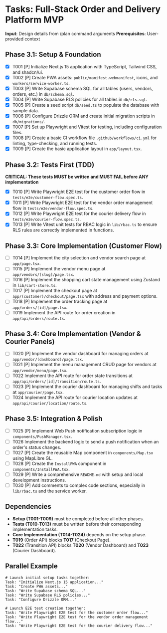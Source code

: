 # Tasks: Full-Stack Order and Delivery Platform MVP

**Input**: Design details from /plan command arguments
**Prerequisites**: User-provided context

## Phase 3.1: Setup & Foundation
- [X] T001 [P] Initialize Next.js 15 application with TypeScript, Tailwind CSS, and shadcn/ui.
- [X] T002 [P] Create PWA assets: `public/manifest.webmanifest`, icons, and `workers/service-worker.ts`.
- [X] T003 [P] Write Supabase schema SQL for all tables (users, vendors, orders, etc.) in `db/schema.sql`.
- [X] T004 [P] Write Supabase RLS policies for all tables in `db/rls.sql`.
- [X] T005 [P] Create a seed script `db/seed.ts` to populate the database with sample data.
- [X] T006 [P] Configure Drizzle ORM and create initial migration scripts in `db/migrations/`.
- [X] T007 [P] Set up Playwright and Vitest for testing, including configuration files.
- [X] T008 [P] Create a basic CI workflow file `.github/workflows/ci.yml` for linting, type-checking, and running tests.
- [X] T009 [P] Create the basic application layout in `app/layout.tsx`.

## Phase 3.2: Tests First (TDD)
**CRITICAL: These tests MUST be written and MUST FAIL before ANY implementation**
- [X] T010 [P] Write Playwright E2E test for the customer order flow in `tests/e2e/customer-flow.spec.ts`.
- [X] T011 [P] Write Playwright E2E test for the vendor order management flow in `tests/e2e/vendor-flow.spec.ts`.
- [X] T012 [P] Write Playwright E2E test for the courier delivery flow in `tests/e2e/courier-flow.spec.ts`.
- [X] T013 [P] Write Vitest unit tests for RBAC logic in `lib/rbac.ts` to ensure RLS rules are correctly implemented in functions.

## Phase 3.3: Core Implementation (Customer Flow)
- [ ] T014 [P] Implement the city selection and vendor search page at `app/page.tsx`.
- [ ] T015 [P] Implement the vendor menu page at `app/vendors/[slug]/page.tsx`.
- [ ] T016 [P] Implement the shopping cart state management using Zustand in `lib/cart-store.ts`.
- [ ] T017 [P] Implement the checkout page at `app/(customer)/checkout/page.tsx` with address and payment options.
- [ ] T018 [P] Implement the order tracking page at `app/orders/[id]/page.tsx`.
- [ ] T019 Implement the API route for order creation in `app/api/orders/route.ts`.

## Phase 3.4: Core Implementation (Vendor & Courier Panels)
- [ ] T020 [P] Implement the vendor dashboard for managing orders at `app/vendor/(dashboard)/page.tsx`.
- [ ] T021 [P] Implement the menu management CRUD page for vendors at `app/vendor/menu/page.tsx`.
- [ ] T022 Implement the API route for order state transitions at `app/api/orders/[id]/transition/route.ts`.
- [ ] T023 [P] Implement the courier dashboard for managing shifts and tasks at `app/courier/page.tsx`.
- [ ] T024 Implement the API route for courier location updates at `app/api/courier/location/route.ts`.

## Phase 3.5: Integration & Polish
- [ ] T025 [P] Implement Web Push notification subscription logic in `components/PushManager.tsx`.
- [ ] T026 Implement the backend logic to send a push notification when an order's status changes.
- [ ] T027 [P] Create the reusable Map component in `components/Map.tsx` using MapLibre GL.
- [ ] T028 [P] Create the `InstallPWA` component in `components/InstallPWA.tsx`.
- [ ] T029 [P] Write a comprehensive `README.md` with setup and local development instructions.
- [ ] T030 [P] Add comments to complex code sections, especially in `lib/rbac.ts` and the service worker.

## Dependencies
- **Setup (T001-T009)** must be completed before all other phases.
- **Tests (T010-T013)** must be written before their corresponding implementation tasks.
- **Core Implementation (T014-T024)** depends on the setup phase.
- **T019** (Order API) blocks **T017** (Checkout Page).
- **T022** (Transition API) blocks **T020** (Vendor Dashboard) and **T023** (Courier Dashboard).

## Parallel Example
```
# Launch initial setup tasks together:
Task: "Initialize Next.js 15 application..."
Task: "Create PWA assets..."
Task: "Write Supabase schema SQL..."
Task: "Write Supabase RLS policies..."
Task: "Configure Drizzle ORM..."

# Launch E2E test creation together:
Task: "Write Playwright E2E test for the customer order flow..."
Task: "Write Playwright E2E test for the vendor order management flow..."
Task: "Write Playwright E2E test for the courier delivery flow..."
```
